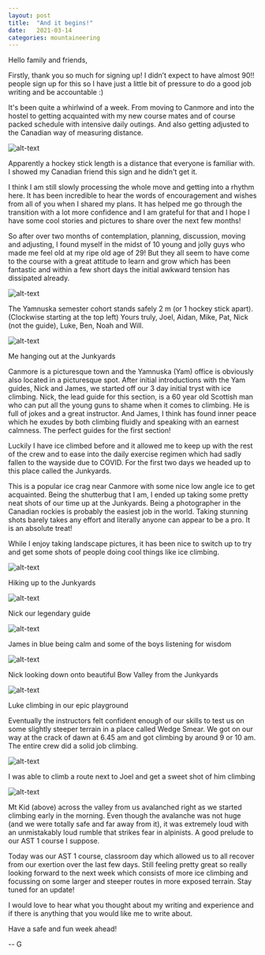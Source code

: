 ```yaml
---
layout: post
title:  "And it begins!"
date:   2021-03-14
categories: mountaineering
---
```


Hello family and friends,

Firstly, thank you so much for signing up! I didn’t expect to have almost 90!! people sign up for
this so I have just a little bit of pressure to do a good job writing and be accountable :)

It's been quite a whirlwind of a week. From moving to Canmore and into the hostel to getting
acquainted with my new course mates and of course packed schedule with intensive daily outings. And
also getting adjusted to the Canadian way of measuring distance.

![alt-text](https://unsplash.com/photos/QlDnfXthVSU/download?force=true&w=640)

Apparently a hockey stick length is a distance that everyone is familiar with. I showed
my Canadian friend this sign and he didn't get it.


I think I am still slowly processing the whole move and getting into a rhythm here. It has been
incredible to hear the words of encouragement and wishes from all of you when I shared my plans. It
has helped me go through the transition with a lot more confidence and I am grateful for that and I
hope I have some cool stories and pictures to share over the next few months!


So after over two months of contemplation, planning, discussion, moving and adjusting, I found
myself in the midst of 10 young and jolly guys who made me feel old at my ripe old age of 29! But
they all seem to have come to the course with a great attitude to learn and grow which has been
fantastic and within a few short days the initial awkward tension has dissipated already.


![alt-text](https://unsplash.com/photos/eU-3lVH3hAo/download?force=true&w=640)


The Yamnuska semester cohort stands safely 2 m (or 1 hockey stick apart). (Clockwise
starting at the top left) Yours truly, Joel, Aidan, Mike, Pat, Nick (not the guide), Luke, Ben, Noah
and Will.

![alt-text](https://unsplash.com/photos/0QyZbT2yKoM/download?force=true&w=640)

Me hanging out at the Junkyards


Canmore is a picturesque town and the Yamnuska (Yam) office is obviously also located in a
picturesque spot. After initial introductions with the Yam guides, Nick and James, we started off
our 3 day initial tryst with ice climbing. Nick, the lead guide for this section, is a 60 year old
Scottish man who can put all the young guns to shame when it comes to climbing. He is full of jokes
and a great instructor. And James, I think has found inner peace which he exudes by both climbing
fluidly and speaking with an earnest calmness. The perfect guides for the first section!


Luckily I have ice climbed before and it allowed me to keep up with the rest of the crew and to ease
into the daily exercise regimen which had sadly fallen to the wayside due to COVID. For the first
two days we headed up to this place called the Junkyards.


This is a popular ice crag near Canmore with some nice low angle ice to get acquainted. Being the
shutterbug that I am, I ended up taking some pretty neat shots of our time up at the Junkyards.
Being a photographer in the Canadian rockies is probably the easiest job in the world. Taking
stunning shots barely takes any effort and literally anyone can appear to be a pro. It is an
absolute treat!


While I enjoy taking landscape pictures, it has been nice to switch up to try and get some shots of
people doing cool things like ice climbing.


![alt-text](https://unsplash.com/photos/onwA5-6YW_4/download?force=true&w=640)

Hiking up to the Junkyards


![alt-text](https://unsplash.com/photos/wnJGeWEYrRE/download?force=true&w=640)

Nick our legendary guide


![alt-text](https://unsplash.com/photos/KRt5_o_swt4/download?force=true&w=640)

James in blue being calm and some of the boys listening for wisdom


![alt-text](https://unsplash.com/photos/VLT0YzMy4X8/download?force=true&w=640)

Nick looking down onto beautiful Bow Valley from the Junkyards


![alt-text](https://unsplash.com/photos/iTjlPWnKBaw/download?force=true&w=640)

Luke climbing in our epic playground


Eventually the instructors felt confident enough of our skills to test us on some slightly steeper
terrain in a place called Wedge Smear. We got on our way at the crack of dawn at 6.45 am and got
climbing by around 9 or 10 am. The entire crew did a solid job climbing.


![alt-text](https://unsplash.com/photos/je0coV2mjHE/download?force=true&w=640)

I was able to climb a route next to Joel and get a sweet shot of him climbing


![alt-text](https://unsplash.com/photos/uPav4GfXk1M/download?force=true&w=640)

Mt Kid (above) across the valley from us avalanched right as we started climbing early
in the morning. Even though the avalanche was not huge (and we were totally safe and far away from
it), it was extremely loud with an unmistakably loud rumble that strikes fear in alpinists. A good
prelude to our AST 1 course I suppose.


Today was our AST 1 course, classroom day which allowed us to all recover from our exertion over the
last few days. Still feeling pretty great so really looking forward to the next week which consists
of more ice climbing and focussing on some larger and steeper routes in more exposed terrain. Stay
tuned for an update!

I would love to hear what you thought about my writing and experience and if there is anything that
you would like me to write about.


Have a safe and fun week ahead!


-- G
